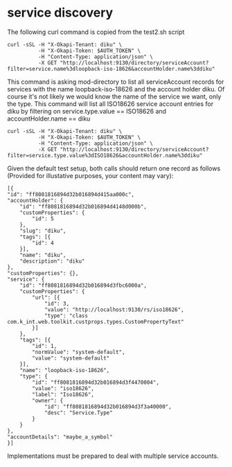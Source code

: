 # service discovery

The following curl command is copied from the test2.sh script

    curl -sSL -H "X-Okapi-Tenant: diku" \
              -H "X-Okapi-Token: $AUTH_TOKEN" \
              -H "Content-Type: application/json" \
              -X GET "http://localhost:9130/directory/serviceAccount?filter=service.name%3dloopback-iso-18626&accountHolder.name%3ddiku"

This command is asking mod-directory to list all serviceAccount records for services with the name loopback-iso-18626 and the account holder diku. Of course it's not likely we would know the name of the service we want, only the type. This command will list all ISO18626 service account entries for diku by filtering on service.type.value == ISO18626 and accountHolder.name == diku

    curl -sSL -H "X-Okapi-Tenant: diku" \
              -H "X-Okapi-Token: $AUTH_TOKEN" \
              -H "Content-Type: application/json" \
              -X GET "http://localhost:9130/directory/serviceAccount?filter=service.type.value%3dISO18626&accountHolder.name%3ddiku"

Given the default test setup, both calls should return one record as follows (Provided for illustative purposes, your content may vary):

    [{
	"id": "ff8081816894d32b016894d415aa000c",
	"accountHolder": {
		"id": "ff8081816894d32b016894d4148d000b",
		"customProperties": {
			"id": 5
		},
		"slug": "diku",
		"tags": [{
			"id": 4
		}],
		"name": "diku",
		"description": "diku"
	},
	"customProperties": {},
	"service": {
		"id": "ff8081816894d32b016894d3fbc6000a",
		"customProperties": {
			"url": [{
				"id": 3,
				"value": "http://localhost:9130/rs/iso18626",
				"type": "class com.k_int.web.toolkit.custprops.types.CustomPropertyText"
			}]
		},
		"tags": [{
			"id": 1,
			"normValue": "system-default",
			"value": "system-default"
		}],
		"name": "loopback-iso-18626",
		"type": {
			"id": "ff8081816894d32b016894d3f4470004",
			"value": "iso18626",
			"label": "Iso18626",
			"owner": {
				"id": "ff8081816894d32b016894d3f3a40000",
				"desc": "Service.Type"
			}
		}
	},
	"accountDetails": "maybe_a_symbol"
    }]

Implementations must be prepared to deal with multiple service accounts.
